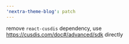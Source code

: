 ```yaml
---
'nextra-theme-blog': patch
---
```


remove `react-cusdis` dependency, use https://cusdis.com/doc#/advanced/sdk directly
